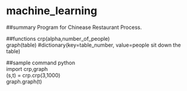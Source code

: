 # machine_learning

##summary
Program for Chinease Restaurant Process.  


##functions
crp(alpha,number_of_people)    
graph(table) #dictionary(key=table_number, value=people sit down the table)  

##sample command
python  
import crp,graph  
(s,t) = crp.crp(3,1000)  
graph.graph(t)  

